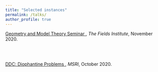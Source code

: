 ```yaml
---
title: "Selected instances"
permalink: /talks/
author_profile: true
---
```


<a href="http://www.fields.utoronto.ca/activities/20-21/geometry-and-model-theory-seminar" target="_blank">Geometry and Model Theory Seminar </a>, <i> The Fields Institute</i>, November 2020.


<br><br>

<a href="https://www.msri.org/web/msri/scientific/colloquia-seminars/fall-2020-seminars/ddc-2020-diophantine-problems" target="_blank"> DDC: Diophantine Problems
 </a>, <i> MSRI</i>, October 2020.

